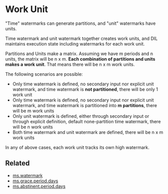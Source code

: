 # Work Unit

"Time" watermarks can generate partitions, and "unit" watermarks have units. 

Time watermark and unit watermark together creates work units, and DIL 
maintains execution state including watermarks for each work unit. 

Partitions and Units make a matrix. Assuming we have m periods and n units, 
the matrix will be n x m. **Each combination of partitions and units makes 
a work unit**. That means there will be n x m work units. 

The following scenarios are possible:

- Only time watermark is defined, no secondary input nor explicit unit 
watermark, and time watermark is **not partitioned**, 
there will be only 1 work unit 
- Only time watermark is defined, no secondary input nor explicit unit 
watermark, and time watermark is partitioned into **m partitions**, 
there will be m work units
- Only unit watermark is defined, either through secondary input or 
through explicit definition, default none-partition time watermark, 
there will be n work units
- Both time watermark and unit watermark are defined, there will 
be n x m work units

In any of above cases, each work unit tracks its own high watermark. 

## Related
- [ms.watermark](https://github.com/linkedin/data-integration-library/blob/master/docs/parameters/ms.watermark.md)
- [ms.grace.period.days](https://github.com/linkedin/data-integration-library/blob/master/docs/parameters/ms.grace.period.days.md)
- [ms.abstinent.period.days](https://github.com/linkedin/data-integration-library/blob/master/docs/parameters/ms.abstinent.period.days.md)
